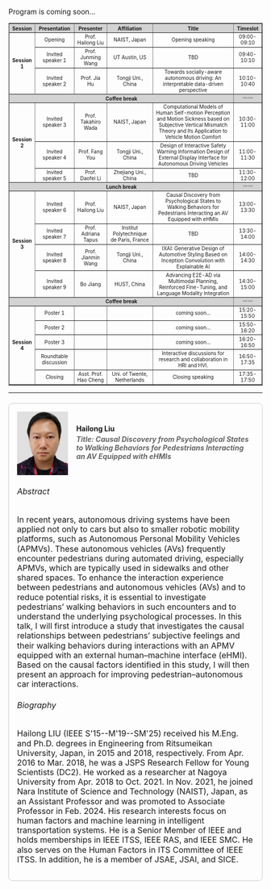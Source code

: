 Program is coming soon...
<div style="font-size:3px;">
<table border="1" cellspacing="0" cellpadding="3" style="border-collapse: collapse; text-align:center; width:100%; line-height:1.2">
  <tr style="background-color:lightgrey;">
    <th style="font-size:10px;">Session</th>
    <th style="font-size:10px;">Presentation</th>
    <th style="font-size:10px;">Presenter</th>
    <th style="font-size:10px;">Affiliation</th>
    <th style="font-size:10px;">Title</th>
    <th style="font-size:10px;">Timeslot</th>
  </tr>
  <tr>
    <td rowspan="3" style="font-size:10px;"><b>Session 1</b></td>
    <td style="font-size:10px;">Opening</td>
    <td style="font-size:10px;">Prof. Hailong Liu</td>
    <td style="font-size:10px;">NAIST, Japan</td>
    <td style="font-size:10px;">Opening speaking</td>
    <td style="font-size:10px;">09:00-09:10</td>
  </tr>
  <tr>
    <td style="font-size:10px;">Invited speaker 1</td>
    <td style="font-size:10px;">Prof. Junming Wang</td>
    <td style="font-size:10px;">UT Austin, US</td>
    <td style="font-size:10px;">TBD</td>
    <td style="font-size:10px;">09:40-10:10</td>
  </tr>
  <tr>
    <td style="font-size:10px;">Invited speaker 2</td>
    <td style="font-size:10px;">Prof. Jia Hu</td>
    <td style="font-size:10px;">Tongji Uni., China</td>
    <td style="font-size:10px;">Towards socially-aware autonomous driving: An interpretable data-driven perspective</td>
    <td style="font-size:10px;">10:10-10:40</td>
  </tr>
  <tr style="background-color:lightgrey;">
    <td colspan="5" style="font-size:10px;"><b>Coffee break</b><td>10:10-10:30</td></td>
  </tr>
  <tr>
    <td rowspan="3" style="font-size:10px;"><b>Session 2</b></td>
    <td style="font-size:10px;">Invited speaker 3</td>
    <td style="font-size:10px;">Prof. Takahiro Wada</td>
    <td style="font-size:10px;">NAIST, Japan</td>
    <td style="font-size:10px;">Computational Models of Human Self-motion Perception and Motion Sickness based on Subjective Vertical Mismatch Theory and Its Application to Vehicle Motion Comfort</td>
    <td style="font-size:10px;">10:30-11:00</td>
  </tr>
  <tr>
    <td style="font-size:10px;">Invited speaker 4</td>
    <td style="font-size:10px;">Prof. Fang You</td>
    <td style="font-size:10px;">Tongji Uni., China</td>
    <td style="font-size:10px;">Design of Interactive Safety Warning Information Design of External Display Interface for Autonomous Driving Vehicles</td>
    <td style="font-size:10px;">11:00-11:30</td>
  </tr>
  <tr>
    <td style="font-size:10px;">Invited speaker 5</td>
    <td style="font-size:10px;">Prof. Daofei Li</td>
    <td style="font-size:10px;">Zhejiang Uni., China</td>
    <td style="font-size:10px;">TBD</td>
    <td style="font-size:10px;">11:30-12:00</td>
  </tr>
 <tr style="background-color:lightgrey;">
    <td colspan="5" style="font-size:10px;"><b>Lunch break</b><td>12:00-13:00</td></td>
  </tr>
  <tr>
    <td rowspan="4" style="font-size:10px;"><b>Session 3</b></td>
    <td style="font-size:10px;">Invited speaker 6</td>
    <td style="font-size:10px;">Prof. Hailong Liu</td>
    <td style="font-size:10px;">NAIST, Japan</td>
    <td style="font-size:10px;">Causal Discovery from Psychological States to Walking Behaviors for Pedestrians Interacting an AV Equipped with eHMIs</td>
    <td style="font-size:10px;">13:00-13:30</td>
  </tr>
  <tr>
    <td style="font-size:10px;">Invited speaker 7</td>
    <td style="font-size:10px;">Prof. Adriana Tapus</td>
    <td style="font-size:10px;">Institut Polytechnique de Paris, France</td>
    <td style="font-size:10px;">TBD</td>
    <td style="font-size:10px;">13:30-14:00</td>
  </tr>
  <tr>
    <td style="font-size:10px;">Invited speaker 8</td>
    <td style="font-size:10px;">Prof. Jianmin Wang</td>
    <td style="font-size:10px;">Tongji Uni., China</td>
    <td style="font-size:10px;">IXAI: Generative Design of Automotive Styling Based on Inception Convolution with Explainable AI</td>
    <td style="font-size:10px;">14:00-14:30</td>
  </tr>
  <tr>
    <td style="font-size:10px;">Invited speaker 9</td>
    <td style="font-size:10px;">Bo Jiang</td>
    <td style="font-size:10px;">HUST, China</td>
    <td style="font-size:10px;">Advancing E2E-AD via Multimodal Planning, Reinforced Fine-Tuning, and Language Modality Integration</td>
    <td style="font-size:10px;">14:30-15:00</td>
  </tr>
 <tr style="background-color:lightgrey;">
    <td colspan="5" style="font-size:10px;"><b>Coffee break</b><td>15:00-15:20</td></td>
  </tr>
  <tr>
    <td rowspan="5" style="font-size:10px;"><b>Session 4</b></td>
    <td style="font-size:10px;">Poster 1</td>
    <td style="font-size:10px;"></td>
    <td style="font-size:10px;"></td>
    <td style="font-size:10px;">coming soon...</td>
    <td style="font-size:10px;">15:20-15:50</td>
  </tr>
  <tr>
    <td style="font-size:10px;">Poster 2</td>
    <td style="font-size:10px;"></td>
    <td style="font-size:10px;"></td>
    <td style="font-size:10px;">coming soon...</td>
    <td style="font-size:10px;">15:50-16:20</td>
  </tr>
  <tr>
    <td style="font-size:10px;">Poster 3</td>
    <td style="font-size:10px;"></td>
    <td style="font-size:10px;"></td>
    <td style="font-size:10px;">coming soon...</td>
    <td style="font-size:10px;">16:20-16:50</td>
  </tr>
  <tr>
    <td style="font-size:10px;">Roundtable discussion</td>
    <td style="font-size:10px;"></td>
    <td style="font-size:10px;"></td>
    <td style="font-size:10px;">Interactive discussions for research and collaboration in HRI and HVI.</td>
    <td style="font-size:10px;">16:50-17:35</td>
  </tr>
  <tr>
    <td style="font-size:10px;">Closing</td>
    <td style="font-size:10px;">Asst. Prof. Hao Cheng</td>
    <td style="font-size:10px;">Uni. of Twente, Netherlands</td>
    <td style="font-size:10px;">Closing speaking</td>
    <td style="font-size:10px;">17:35-17:50</td>
  </tr>
</table>
</div>

<hr>
<!-- Speaker 1 -->
<div style="border:1px solid #ccc; border-radius:8px; padding:16px; margin:20px 0;">

  <div style="display:flex; align-items:center; gap:16px;">
    <!-- Profile Photo Placeholder -->
    <div>
      <img src="/assets/committee/Hailong liu.jpg" alt="Hailong Liu" style="width: 250px; height: auto; object-fit: cover; display: block;">
    </div>
    <!-- Name and Title -->
    <div>
      <h4 style="margin:0;">Hailong Liu</h4>
      <h5 style="margin:4px 0; color:#666;">Title: Causal Discovery from Psychological States to Walking Behaviors for Pedestrians Interacting an AV Equipped with eHMIs</h5>
    </div>
  </div>

  <!-- Abstract -->
  <div style="margin-top:16px;font-size:16px;line-height:1.2">
    <h6>Abstract</h6>
    <p>
In recent years, autonomous driving systems have been applied not only to cars but also to smaller robotic mobility platforms, such as Autonomous Personal Mobility Vehicles (APMVs). These autonomous vehicles (AVs) frequently encounter pedestrians during automated driving, especially APMVs, which are typically used in sidewalks and other shared spaces. To enhance the interaction experience between pedestrians and autonomous vehicles (AVs) and to reduce potential risks, it is essential to investigate pedestrians’ walking behaviors in such encounters and to understand the underlying psychological processes. In this talk, I will first introduce a study that investigates the causal relationships between pedestrians’ subjective feelings and their walking behaviors during interactions with an APMV equipped with an external human–machine interface (eHMI). Based on the causal factors identified in this study, I will then present an approach for improving pedestrian–autonomous car interactions.
    </p>
  </div>

  <!-- Bibliography -->
  <div style="margin-top:16px;font-size:16px;line-height:1.2">
    <h6>Biography</h6>
    <p>
      Hailong LIU (IEEE S'15--M'19--SM'25) received his M.Eng. and Ph.D. degrees in Engineering from Ritsumeikan University, Japan, in 2015 and 2018, respectively. From Apr. 2016 to Mar. 2018, he was a JSPS Research Fellow for
Young Scientists (DC2). He worked as a researcher at Nagoya University from Apr. 2018 to Oct. 2021. In Nov. 2021, he joined Nara Institute of Science and Technology (NAIST), Japan, as an Assistant Professor and was promoted to
Associate Professor in Feb. 2024. His research interests focus on human factors and machine learning in
intelligent transportation systems. He is a Senior Member of IEEE and holds memberships in IEEE ITSS, IEEE RAS, and IEEE SMC. He also serves on the Human Factors in ITS Committee of IEEE ITSS. In addition, he is a member of JSAE, JSAI, and SICE.
    </p>
  </div>

</div>

<!-- Repeat this block for each speaker -->



